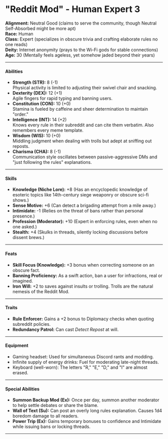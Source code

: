 # **"Reddit Mod" - Human Expert 3**

**Alignment:** Neutral Good (claims to serve the community, though Neutral Self-Absorbed might be more apt)  
**Race:** Human  
**Class:** Expert (specializes in obscure trivia and crafting elaborate rules no one reads)  
**Deity:** Internet anonymity (prays to the Wi-Fi gods for stable connections)  
**Age:** 30 (Mentally feels ageless, yet somehow jaded beyond their years)

---

#### **Abilities**

- **Strength (STR):** 8 (-1)  
  Physical activity is limited to adjusting their swivel chair and snacking.
- **Dexterity (DEX):** 12 (+1)  
  Agile fingers for rapid typing and banning users.
- **Constitution (CON):** 10 (+0)  
  Stamina is fueled by caffeine and sheer determination to maintain "order."
- **Intelligence (INT):** 14 (+2)  
  Knows every rule in their subreddit and can cite them verbatim. Also remembers every meme template.
- **Wisdom (WIS):** 10 (+0)  
  Middling judgment when dealing with trolls but adept at sniffing out reposts.
- **Charisma (CHA):** 8 (-1)  
  Communication style oscillates between passive-aggressive DMs and "just following the rules" explanations.

---

#### **Skills**

- **Knowledge (Niche Lore):** +8 (Has an encyclopedic knowledge of esoteric topics like 14th-century siege weaponry or obscure sci-fi shows.)
- **Sense Motive:** +6 (Can detect a brigading attempt from a mile away.)
- **Intimidate:** -1 (Relies on the threat of bans rather than personal presence.)
- **Profession (Moderator):** +10 (Expert in enforcing rules, even when no one asked.)
- **Stealth:** +4 (Skulks in threads, silently locking discussions before dissent brews.)

---

#### **Feats**

- **Skill Focus (Knowledge):** +3 bonus when correcting someone on an obscure fact.
- **Banning Proficiency:** As a swift action, ban a user for infractions, real or imagined.
- **Iron Will:** +2 to saves against insults or trolling. Trolls are the natural nemesis of the Reddit Mod.

---

#### **Traits**

- **Rule Enforcer:** Gains a +2 bonus to Diplomacy checks when quoting subreddit policies.
- **Redundancy Patrol:** Can cast _Detect Repost_ at will.

---

#### **Equipment**

- Gaming headset: Used for simultaneous Discord rants and modding.
- Infinite supply of energy drinks: Fuel for moderating late-night threads.
- Keyboard (well-worn): The letters "R," "E," "D," and "I" are almost erased.

---

#### **Special Abilities**

- **Summon Backup Mod (Ex):** Once per day, summon another moderator to help settle debates or share the blame.
- **Wall of Text (Su):** Can post an overly long rules explanation. Causes 1d4 boredom damage to all readers.
- **Power Trip (Ex):** Gains temporary bonuses to confidence and Intimidate while issuing bans or locking threads.

---
